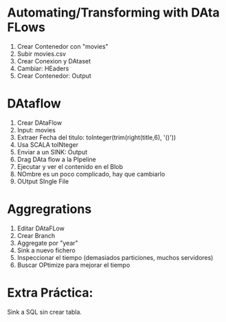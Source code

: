 # Automating/Transforming with DAta FLows
1. Crear Contenedor con "movies"
2. Subir movies.csv
3. Crear Conexion y DAtaset
4. Cambiar: HEaders
5. Crear Contenedor: Output

# DAtaflow
1. Crear DAtaFlow
2. Input: movies
3. Extraer Fecha del titulo: toInteger(trim(right(title,6), '()'))
4. Usa SCALA
 toINteger
 5. Enviar a un SINK: Output
 6. Drag DAta flow a la PIpeline
 7. Ejecutar y ver el contenido en el Blob
 8. NOmbre es un poco complicado, hay que cambiarlo
 9. OUtput SIngle File

 # Aggregrations
 1. Editar DAtaFLow
 2. Crear Branch
 3. Aggregate por "year"
 4. Sink a nuevo fichero
 5. Inspeccionar el tiempo (demasiados particiones, muchos servidores)
 6. Buscar OPtimize para mejorar el tiempo

 # Extra Práctica:
 Sink a SQL sin crear tabla.
